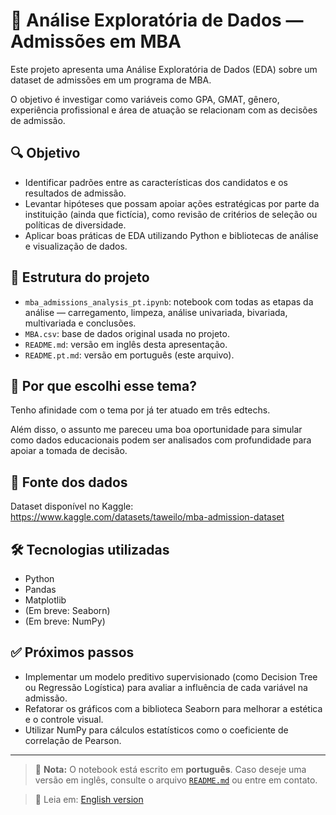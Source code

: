 # 🧠 Análise Exploratória de Dados — Admissões em MBA

Este projeto apresenta uma Análise Exploratória de Dados (EDA) sobre um dataset de admissões em um programa de MBA. 

O objetivo é investigar como variáveis como GPA, GMAT, gênero, experiência profissional e área de atuação se relacionam com as decisões de admissão.

## 🔍 Objetivo

- Identificar padrões entre as características dos candidatos e os resultados de admissão.
- Levantar hipóteses que possam apoiar ações estratégicas por parte da instituição (ainda que fictícia), como revisão de critérios de seleção ou políticas de diversidade.
- Aplicar boas práticas de EDA utilizando Python e bibliotecas de análise e visualização de dados.

## 📁 Estrutura do projeto

- `mba_admissions_analysis_pt.ipynb`: notebook com todas as etapas da análise — carregamento, limpeza, análise univariada, bivariada, multivariada e conclusões.
- `MBA.csv`: base de dados original usada no projeto.
- `README.md`: versão em inglês desta apresentação.
- `README.pt.md`: versão em português (este arquivo).

## 👤 Por que escolhi esse tema?

Tenho afinidade com o tema por já ter atuado em três edtechs. 

Além disso, o assunto me pareceu uma boa oportunidade para simular como dados educacionais podem ser analisados com profundidade para apoiar a tomada de decisão.

## 🔗 Fonte dos dados

Dataset disponível no Kaggle:  
https://www.kaggle.com/datasets/taweilo/mba-admission-dataset

## 🛠️ Tecnologias utilizadas

- Python
- Pandas
- Matplotlib
- (Em breve: Seaborn)
- (Em breve: NumPy)

## ✅ Próximos passos

- Implementar um modelo preditivo supervisionado (como Decision Tree ou Regressão Logística) para avaliar a influência de cada variável na admissão.
- Refatorar os gráficos com a biblioteca Seaborn para melhorar a estética e o controle visual.
- Utilizar NumPy para cálculos estatísticos como o coeficiente de correlação de Pearson.

---

> 📌 **Nota:** O notebook está escrito em **português**. Caso deseje uma versão em inglês, consulte o arquivo [`README.md`](README.md) ou entre em contato.

> 📄 Leia em: [English version](README.md)
